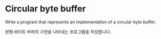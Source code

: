 # Circular byte buffer

Write a program that represents an implementation of a circular byte buffer.

원형 바이트 버퍼의 구현을 나타내는 프로그램을 작성합니다.
